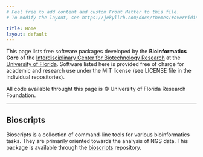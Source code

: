 ```yaml
---
# Feel free to add content and custom Front Matter to this file.
# To modify the layout, see https://jekyllrb.com/docs/themes/#overriding-theme-defaults

title: Home
layout: default
---
```


This page lists free software packages developed by the **Bioinformatics Core** of the [Interdisciplinary Center for Biotechnology Research](http://biotech.ufl.edu) at the [University of Florida](http://ufl.edu).  Software listed here is provided free of charge for academic and research use under the MIT license (see LICENSE file in the individual repositories). 

All code available throught this page is © University of Florida Research Foundation.

---
## Bioscripts
Bioscripts is a collection of command-line tools for various bioinformatics tasks. They are primarily oriented towards the analysis of NGS data. This package is available through the [bioscripts](https://github.com/uf-icbr-bioinformatics/bioscripts) repository.
